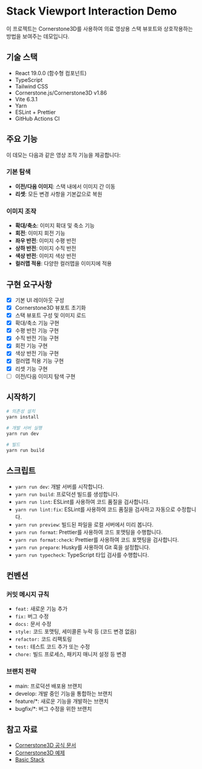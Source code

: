 # Stack Viewport Interaction Demo

이 프로젝트는 Cornerstone3D를 사용하여 의료 영상용 스택 뷰포트와 상호작용하는 방법을 보여주는 데모입니다.

## 기술 스택

- React 19.0.0 (함수형 컴포넌트)
- TypeScript
- Tailwind CSS
- Cornerstone.js/Cornerstone3D v1.86
- Vite 6.3.1
- Yarn
- ESLint + Prettier
- GitHub Actions CI

## 주요 기능

이 데모는 다음과 같은 영상 조작 기능을 제공합니다:

### 기본 탐색

- **이전/다음 이미지**: 스택 내에서 이미지 간 이동
- **리셋**: 모든 변경 사항을 기본값으로 복원

### 이미지 조작

- **확대/축소**: 이미지 확대 및 축소 기능
- **회전**: 이미지 회전 기능
- **좌우 반전**: 이미지 수평 반전
- **상하 반전**: 이미지 수직 반전
- **색상 반전**: 이미지 색상 반전
- **컬러맵 적용**: 다양한 컬러맵을 이미지에 적용

## 구현 요구사항

- [x] 기본 UI 레이아웃 구성
- [x] Cornerstone3D 뷰포트 초기화
- [x] 스택 뷰포트 구성 및 이미지 로드
- [x] 확대/축소 기능 구현
- [x] 수평 반전 기능 구현
- [x] 수직 반전 기능 구현
- [x] 회전 기능 구현
- [x] 색상 반전 기능 구현
- [x] 컬러맵 적용 기능 구현
- [x] 리셋 기능 구현
- [ ] 이전/다음 이미지 탐색 구현

## 시작하기

```bash
# 의존성 설치
yarn install

# 개발 서버 실행
yarn run dev

# 빌드
yarn run build
```

## 스크립트

- `yarn run dev`: 개발 서버를 시작합니다.
- `yarn run build`: 프로덕션 빌드를 생성합니다.
- `yarn run lint`: ESLint를 사용하여 코드 품질을 검사합니다.
- `yarn run lint:fix`: ESLint를 사용하여 코드 품질을 검사하고 자동으로 수정합니다.
- `yarn run preview`: 빌드된 파일을 로컬 서버에서 미리 봅니다.
- `yarn run format`: Prettier를 사용하여 코드 포맷팅을 수행합니다.
- `yarn run format:check`: Prettier를 사용하여 코드 포맷팅을 검사합니다.
- `yarn run prepare`: Husky를 사용하여 Git 훅을 설정합니다.
- `yarn run typecheck`: TypeScript 타입 검사를 수행합니다.

## 컨벤션

### 커밋 메시지 규칙

- `feat:` 새로운 기능 추가
- `fix:` 버그 수정
- `docs:` 문서 수정
- `style:` 코드 포맷팅, 세미콜론 누락 등 (코드 변경 없음)
- `refactor:` 코드 리팩토링
- `test:` 테스트 코드 추가 또는 수정
- `chore:` 빌드 프로세스, 패키지 매니저 설정 등 변경

### 브랜치 전략

- main: 프로덕션 배포용 브랜치
- develop: 개발 중인 기능을 통합하는 브랜치
- feature/\*: 새로운 기능을 개발하는 브랜치
- bugfix/\*: 버그 수정을 위한 브랜치

## 참고 자료

- [Cornerstone3D 공식 문서](https://www.cornerstonejs.org/)
- [Cornerstone3D 예제](https://www.cornerstonejs.org/docs/examples/)
- [Basic Stack](https://www.cornerstonejs.org/live-examples/stackbasic)
